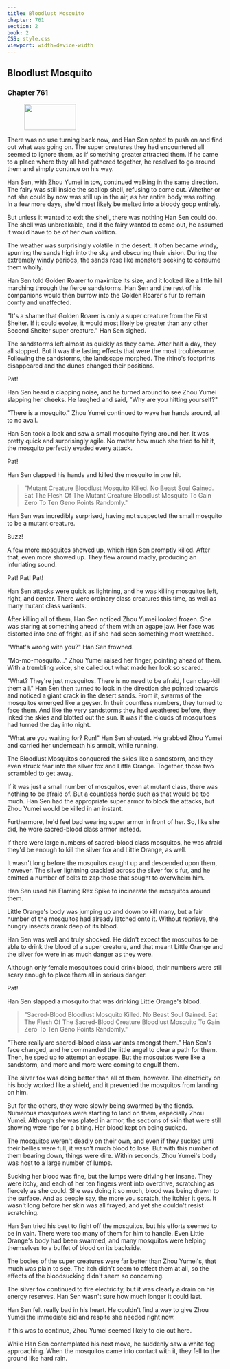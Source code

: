 ```yaml
---
title: Bloodlust Mosquito
chapter: 761
section: 2
book: 2
CSS: style.css
viewport: width=device-width
---
```


## Bloodlust Mosquito

### Chapter 761

<figure>
	<img src="../Images/gem.gif" alt="" id="gem" width="120" height="60" />
</figure>

There was no use turning back now, and Han Sen opted to push on and find out what was going on. The super creatures they had encountered all seemed to ignore them, as if something greater attracted them. If he came to a place where they all had gathered together, he resolved to go around them and simply continue on his way.

Han Sen, with Zhou Yumei in tow, continued walking in the same direction. The fairy was still inside the scallop shell, refusing to come out. Whether or not she could by now was still up in the air, as her entire body was rotting. In a few more days, she'd most likely be melted into a bloody goop entirely.

But unless it wanted to exit the shell, there was nothing Han Sen could do. The shell was unbreakable, and if the fairy wanted to come out, he assumed it would have to be of her own volition.

The weather was surprisingly volatile in the desert. It often became windy, spurring the sands high into the sky and obscuring their vision. During the extremely windy periods, the sands rose like monsters seeking to consume them wholly.

Han Sen told Golden Roarer to maximize its size, and it looked like a little hill marching through the fierce sandstorms. Han Sen and the rest of his companions would then burrow into the Golden Roarer's fur to remain comfy and unaffected.

"It's a shame that Golden Roarer is only a super creature from the First Shelter. If it could evolve, it would most likely be greater than any other Second Shelter super creature." Han Sen sighed.

The sandstorms left almost as quickly as they came. After half a day, they all stopped. But it was the lasting effects that were the most troublesome. Following the sandstorms, the landscape morphed. The rhino's footprints disappeared and the dunes changed their positions.

Pat!

Han Sen heard a clapping noise, and he turned around to see Zhou Yumei slapping her cheeks. He laughed and said, "Why are you hitting yourself?"

"There is a mosquito." Zhou Yumei continued to wave her hands around, all to no avail.

Han Sen took a look and saw a small mosquito flying around her. It was pretty quick and surprisingly agile. No matter how much she tried to hit it, the mosquito perfectly evaded every attack.

Pat!

Han Sen clapped his hands and killed the mosquito in one hit.

> "Mutant Creature Bloodlust Mosquito Killed. No Beast Soul Gained. Eat The Flesh Of The Mutant Creature Bloodlust Mosquito To Gain Zero To Ten Geno Points Randomly."

Han Sen was incredibly surprised, having not suspected the small mosquito to be a mutant creature.

Buzz!

A few more mosquitos showed up, which Han Sen promptly killed. After that, even more showed up. They flew around madly, producing an infuriating sound.

Pat! Pat! Pat!

Han Sen attacks were quick as lightning, and he was killing mosquitos left, right, and center. There were ordinary class creatures this time, as well as many mutant class variants.

After killing all of them, Han Sen noticed Zhou Yumei looked frozen. She was staring at something ahead of them with an agape jaw. Her face was distorted into one of fright, as if she had seen something most wretched.

"What's wrong with you?" Han Sen frowned.

"Mo-mo-mosquito..." Zhou Yumei raised her finger, pointing ahead of them. With a trembling voice, she called out what made her look so scared.

"What? They're just mosquitos. There is no need to be afraid, I can clap-kill them all." Han Sen then turned to look in the direction she pointed towards and noticed a giant crack in the desert sands. From it, swarms of the mosquitos emerged like a geyser. In their countless numbers, they turned to face them. And like the very sandstorms they had weathered before, they inked the skies and blotted out the sun. It was if the clouds of mosquitoes had turned the day into night.

"What are you waiting for? Run!" Han Sen shouted. He grabbed Zhou Yumei and carried her underneath his armpit, while running.

The Bloodlust Mosquitos conquered the skies like a sandstorm, and they even struck fear into the silver fox and Little Orange. Together, those two scrambled to get away.

If it was just a small number of mosquitos, even at mutant class, there was nothing to be afraid of. But a countless horde such as that would be too much. Han Sen had the appropriate super armor to block the attacks, but Zhou Yumei would be killed in an instant.

Furthermore, he'd feel bad wearing super armor in front of her. So, like she did, he wore sacred-blood class armor instead.

If there were large numbers of sacred-blood class mosquitos, he was afraid they'd be enough to kill the silver fox and Little Orange, as well.

It wasn't long before the mosquitos caught up and descended upon them, however. The silver lightning crackled across the silver fox's fur, and he emitted a number of bolts to zap those that sought to overwhelm him.

Han Sen used his Flaming Rex Spike to incinerate the mosquitos around them.

Little Orange's body was jumping up and down to kill many, but a fair number of the mosquitos had already latched onto it. Without reprieve, the hungry insects drank deep of its blood.

Han Sen was well and truly shocked. He didn't expect the mosquitos to be able to drink the blood of a super creature, and that meant Little Orange and the silver fox were in as much danger as they were.

Although only female mosquitoes could drink blood, their numbers were still scary enough to place them all in serious danger.

Pat!

Han Sen slapped a mosquito that was drinking Little Orange's blood.

> "Sacred-Blood Bloodlust Mosquito Killed. No Beast Soul Gained. Eat The Flesh Of The Sacred-Blood Creature Bloodlust Mosquito To Gain Zero To Ten Geno Points Randomly."

"There really are sacred-blood class variants amongst them." Han Sen's face changed, and he commanded the little angel to clear a path for them. Then, he sped up to attempt an escape. But the mosquitos were like a sandstorm, and more and more were coming to engulf them.

The silver fox was doing better than all of them, however. The electricity on his body worked like a shield, and it prevented the mosquitos from landing on him.

But for the others, they were slowly being swarmed by the fiends. Numerous mosquitoes were starting to land on them, especially Zhou Yumei. Although she was plated in armor, the sections of skin that were still showing were ripe for a biting. Her blood kept on being sucked.

The mosquitos weren't deadly on their own, and even if they sucked until their bellies were full, it wasn't much blood to lose. But with this number of them bearing down, things were dire. Within seconds, Zhou Yumei's body was host to a large number of lumps.

Sucking her blood was fine, but the lumps were driving her insane. They were itchy, and each of her ten fingers went into overdrive, scratching as fiercely as she could. She was doing it so much, blood was being drawn to the surface. And as people say, the more you scratch, the itchier it gets. It wasn't long before her skin was all frayed, and yet she couldn't resist scratching.

Han Sen tried his best to fight off the mosquitos, but his efforts seemed to be in vain. There were too many of them for him to handle. Even Little Orange's body had been swarmed, and many mosquitos were helping themselves to a buffet of blood on its backside.

The bodies of the super creatures were far better than Zhou Yumei's, that much was plain to see. The itch didn't seem to affect them at all, so the effects of the bloodsucking didn't seem so concerning.

The silver fox continued to fire electricity, but it was clearly a drain on his energy reserves. Han Sen wasn't sure how much longer it could last.

Han Sen felt really bad in his heart. He couldn't find a way to give Zhou Yumei the immediate aid and respite she needed right now.

If this was to continue, Zhou Yumei seemed likely to die out here.

While Han Sen contemplated his next move, he suddenly saw a white fog approaching. When the mosquitos came into contact with it, they fell to the ground like hard rain.